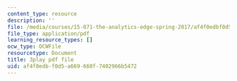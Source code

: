 ```yaml
---
content_type: resource
description: ''
file: /media/courses/15-071-the-analytics-edge-spring-2017/af4f0edbf0d5a669660f7402966b5472_4YP38f2u36E.pdf
file_type: application/pdf
learning_resource_types: []
ocw_type: OCWFile
resourcetype: Document
title: 3play pdf file
uid: af4f0edb-f0d5-a669-660f-7402966b5472
---
```

